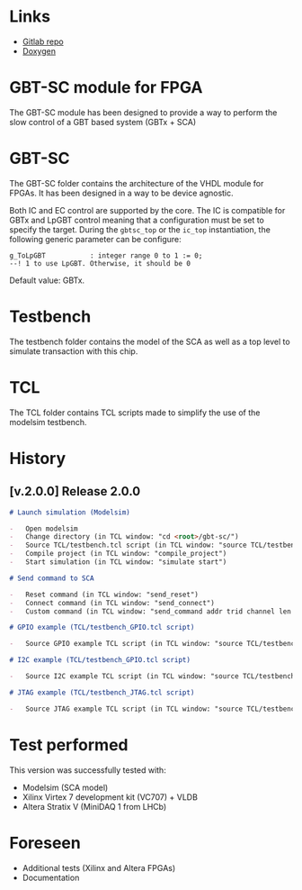 # Links

- [Gitlab repo](https://gitlab.cern.ch/gbtsc-fpga-support/gbt-sc/)
- [Doxygen](https://gbt-sc.web.cern.ch)

# GBT-SC module for FPGA

The GBT-SC module has been designed to provide a way to perform the slow control
of a GBT based system (GBTx + SCA)

# GBT-SC

The GBT-SC folder contains the architecture of the VHDL module for FPGAs.
It has been designed in a way to be device agnostic.

Both IC and EC control are supported by the core. The IC is compatible for GBTx and LpGBT control meaning that a configuration must be set to specify the target.
During the ```gbtsc_top``` or the ```ic_top``` instantiation, the following generic parameter can be configure:

```
g_ToLpGBT           : integer range 0 to 1 := 0;                        --! 1 to use LpGBT. Otherwise, it should be 0
```

Default value: GBTx.

# Testbench

The testbench folder contains the model of the SCA as well as a top level
to simulate transaction with this chip.

# TCL

The TCL folder contains TCL scripts made to simplify the use of the modelsim
testbench.

# History

## [v.2.0.0] Release 2.0.0

```markdown
# Launch simulation (Modelsim)

-	Open modelsim
-	Change directory (in TCL window: "cd <root>/gbt-sc/")
-	Source TCL/testbench.tcl script (in TCL window: "source TCL/testbench.tcl")
-	Compile project (in TCL window: "compile_project")
-	Start simulation (in TCL window: "simulate start")

# Send command to SCA

-	Reset command (in TCL window: "send_reset")
-	Connect command (in TCL window: "send_connect")
-	Custom command (in TCL window: "send_command addr trid channel len command data", e.g.: "send_command 0x00 0x01 0x00 0x01 0x02 0x0000FF00")

# GPIO example (TCL/testbench_GPIO.tcl script)

-	Source GPIO example TCL script (in TCL window: "source TCL/testbench_GPIO.tcl")

# I2C example (TCL/testbench_GPIO.tcl script)

-	Source I2C example TCL script (in TCL window: "source TCL/testbench_I2C.tcl")

# JTAG example (TCL/testbench_JTAG.tcl script)

-	Source JTAG example TCL script (in TCL window: "source TCL/testbench_JTAG.tcl")
```

# Test performed

This version was successfully tested with:
-	Modelsim (SCA model)
-	Xilinx Virtex 7 development kit (VC707) + VLDB
-	Altera Stratix V (MiniDAQ 1 from LHCb)

# Foreseen

-	Additional tests (Xilinx and Altera FPGAs)
-	Documentation

